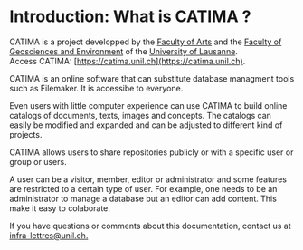 # Introduction: What is CATIMA ?

CATIMA is a project developped by the [Faculty of Arts](https://unil.ch/lettres) and the [Faculty of Geosciences and Environment](https://unil.ch/gse) of the [University of Lausanne](https://unil.ch/).  
Access CATIMA: [https://catima.unil.ch](https://catima.unil.ch).

CATIMA is an online software that can substitute database managment tools such as Filemaker. It is accessibe to everyone. 

Even users with little computer experience can use CATIMA to build online catalogs of documents, texts, images and concepts. The catalogs can easily be modified and expanded and can be adjusted to different kind of projects.

CATIMA allows users to share repositories publicly or with a specific user or group or users.

A user can be a visitor, member, editor or administrator and some features are restricted to a certain type of user.
For example, one needs to be an administrator to manage a database but an editor can add content. This make it easy to colaborate. 

If you have questions or comments about this documentation, contact us at [infra-lettres@unil.ch.](mailto:infra-lettres@unil.ch)


